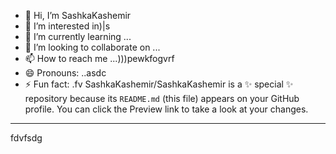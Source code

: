 - 👋 Hi, I’m SashkaKashemir
- 👀 I’m interested in)|s
- 🌱 I’m currently learning ...
- 💞️ I’m looking to collaborate on ...
- 📫 How to reach me ...)))pewkfogvrf
- 😄 Pronouns: ..asdc
- ⚡ Fun fact: .fv
SashkaKashemir/SashkaKashemir is a ✨ special ✨ repository because its `README.md` (this file) appears on your GitHub profile.
You can click the Preview link to take a look at your changes.
---
fdvfsdg
